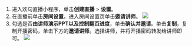 1. 进入欢句直播小程序，单击**创建直播** > **设置**。
2. 在直播前单击**房间设置**，进入房间设置页单击**邀请讲师**。
![](https://qcloudimg.tencent-cloud.cn/raw/5583d0fb0adec1a36b1ede2220ab5839.png)
2. 勾选是否**由讲师演示PPT以及控制翻页进度**，单击**确认并邀请**。单击**复制**，复制开播密码，单击下方的**邀请讲师**。选择讲师，并将开播密码转发给讲师即可。
![](https://qcloudimg.tencent-cloud.cn/raw/67d186828aac929e3e1b535be88c8d75.png)
